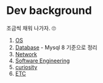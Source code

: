 # Dev background
조금씩 채워 나가자. 🙄

1. [OS](folder/OS)
2. [Database](folder/Database) - Mysql 8 기준으로 정리
3. [Network](folder/Network) 
4. [Software Engineering](folder/Software_Engineering) 
5. [curiosity](folder/solve_curiosity)
6. [ETC](folder/etc)